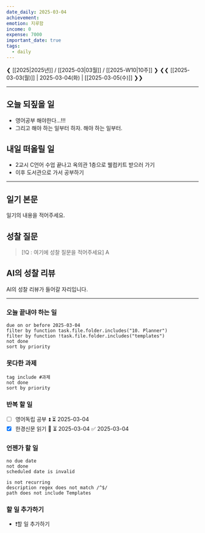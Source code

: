 ```yaml
---
date_daily: 2025-03-04
achievement: 
emotion: 지루함
income: 0
expense: 7000
important_date: true
tags:
  - daily
---
```

❮ [[2025|2025년]] / [[2025-03|03월]] / [[2025-W10|10주]] ❯
❮❮ [[2025-03-03(월)]] | 2025-03-04(화) | [[2025-03-05(수)]] ❯❯

---

## 오늘 되짚을 일
- 영어공부 해야한다...!!!
- 그리고 해야 하는 일부터 하자. 해야 하는 일부터.

## 내일 떠올릴 일
- 2교시 C언어 수업 끝나고 옥의관 1층으로 웰컴키트 받으러 가기
- 이후 도서관으로 가서 공부하기

---
## 일기 본문
일기의 내용을 적어주세요.

## 성찰 질문
> [!Q : 여기에 성찰 질문을 적어주세요]
> A

## AI의 성찰 리뷰
AI의 성찰 리뷰가 들어갈 자리입니다.

---
### 오늘 끝내야 하는 일
```tasks
due on or before 2025-03-04
filter by function task.file.folder.includes("10. Planner")
filter by function !task.file.folder.includes("templates")
not done
sort by priority
```

### 못다한 과제
```tasks
tag include #과제
not done
sort by priority
```

### 반복 할 일
- [ ] 영어독립 공부 ⏫ ⏳ 2025-03-04 
- [x] 한경신문 읽기 🔼 ⏳ 2025-03-04 ✅ 2025-03-04

### 언젠가 할 일
```tasks
no due date
not done
scheduled date is invalid

is not recurring
description regex does not match /^$/
path does not include Templates
```

### 할 일 추가하기
- ❗할 일 추가하기
